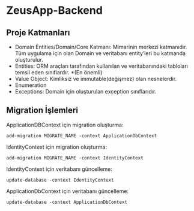 # ZeusApp-Backend

## Proje Katmanları
- Domain Entities/Domain/Core Katmanı: Mimarinin merkezi katmanıdır. Tüm uygulama için olan Domain ve veritabanı entity’leri bu katmanda oluşturulur.
- Entities: ORM araçları tarafından kullanılan ve veritabanındaki tabloları temsil eden sınıflardır. *(En önemli)
- Value Object: Kimliksiz ve immutable(değişmez) olan nesnelerdir.
- Enumeration
- Exceptions: Domain için oluşturulan exception sınıflarıdır.


## Migration İşlemleri
ApplicationDBContext için migration oluşturma:  
```
add-migration MIGRATE_NAME -context ApplicationDbContext
```

IdentityContext için migration oluşturma:  
```
add-migration MIGRATE_NAME -context IdentityContext  
```

IdentityContext için veritabanı güncelleme:  
```
update-database -context IdentityContext
```

ApplicationDbContext için veritabanı güncelleme:  
```
update-database -context ApplicationDbContext  
```
